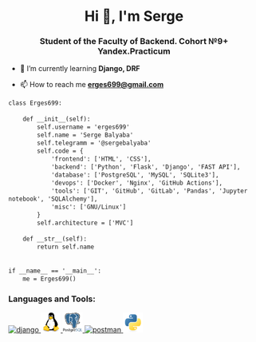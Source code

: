 <h1 align="center">Hi 👋, I'm Serge</h1>
<h3 align="center">Student of the Faculty of Backend. Cohort №9+ Yandex.Practicum</h3>

- 🌱 I’m currently learning **Django, DRF**

- 📫 How to reach me **erges699@gmail.com**

```
class Erges699:

    def __init__(self):
        self.username = 'erges699'
        self.name = 'Serge Balyaba'
        self.telegramm = '@sergebalyaba'
        self.code = {
            'frontend': ['HTML', 'CSS'],
            'backend': ['Python', 'Flask', 'Django', 'FAST API'],
            'database': ['PostgreSQL', 'MySQL', 'SQLite3'],
            'devops': ['Docker', 'Nginx', 'GitHub Actions'],
            'tools': ['GIT', 'GitHub', 'GitLab', 'Pandas', 'Jupyter notebook', 'SQLAlchemy'],
            'misc': ['GNU/Linux']
        }
        self.architecture = ['MVC']

    def __str__(self):
        return self.name


if __name__ == '__main__':
    me = Erges699()
```

<h3 align="left">Languages and Tools:</h3>
<p align="left"> <a href="https://www.djangoproject.com/" target="_blank" rel="noreferrer"> <img src="https://cdn.worldvectorlogo.com/logos/django.svg" alt="django" width="40" height="40"/> </a> <a href="https://www.linux.org/" target="_blank" rel="noreferrer"> <img src="https://raw.githubusercontent.com/devicons/devicon/master/icons/linux/linux-original.svg" alt="linux" width="40" height="40"/> </a> <a href="https://www.postgresql.org" target="_blank" rel="noreferrer"> <img src="https://raw.githubusercontent.com/devicons/devicon/master/icons/postgresql/postgresql-original-wordmark.svg" alt="postgresql" width="40" height="40"/> </a> <a href="https://postman.com" target="_blank" rel="noreferrer"> <img src="https://www.vectorlogo.zone/logos/getpostman/getpostman-icon.svg" alt="postman" width="40" height="40"/> </a> <a href="https://www.python.org" target="_blank" rel="noreferrer"> <img src="https://raw.githubusercontent.com/devicons/devicon/master/icons/python/python-original.svg" alt="python" width="40" height="40"/> </a> </p>



